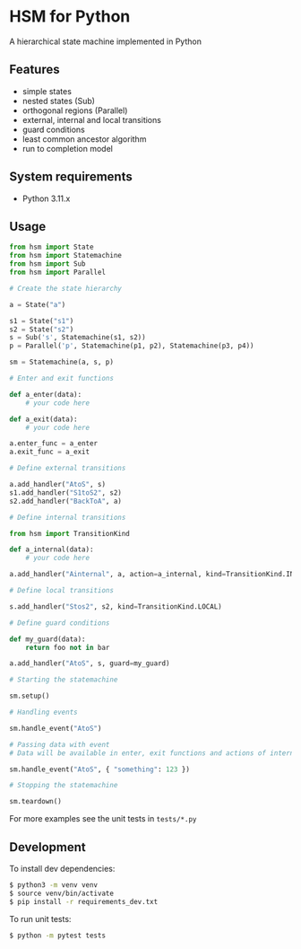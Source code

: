 # HSM for Python

A hierarchical state machine implemented in Python

## Features

- simple states
- nested states (Sub)
- orthogonal regions (Parallel)
- external, internal and local transitions
- guard conditions
- least common ancestor algorithm
- run to completion model

## System requirements

- Python 3.11.x

## Usage

```py
from hsm import State
from hsm import Statemachine
from hsm import Sub
from hsm import Parallel

# Create the state hierarchy

a = State("a")

s1 = State("s1")
s2 = State("s2")
s = Sub('s', Statemachine(s1, s2))
p = Parallel('p', Statemachine(p1, p2), Statemachine(p3, p4))

sm = Statemachine(a, s, p)

# Enter and exit functions

def a_enter(data):
    # your code here

def a_exit(data):
    # your code here

a.enter_func = a_enter
a.exit_func = a_exit

# Define external transitions

a.add_handler("AtoS", s)
s1.add_handler("S1toS2", s2)
s2.add_handler("BackToA", a)

# Define internal transitions

from hsm import TransitionKind

def a_internal(data):
    # your code here

a.add_handler("Ainternal", a, action=a_internal, kind=TransitionKind.INTERNAL)

# Define local transitions

s.add_handler("Stos2", s2, kind=TransitionKind.LOCAL)

# Define guard conditions

def my_guard(data):
    return foo not in bar

a.add_handler("AtoS", s, guard=my_guard)

# Starting the statemachine

sm.setup()

# Handling events

sm.handle_event("AtoS")

# Passing data with event
# Data will be available in enter, exit functions and actions of internal transitions

sm.handle_event("AtoS", { "something": 123 })

# Stopping the statemachine

sm.teardown()
```

For more examples see the unit tests in `tests/*.py`

## Development

To install dev dependencies:

```sh
$ python3 -m venv venv
$ source venv/bin/activate
$ pip install -r requirements_dev.txt
```

To run unit tests:

```sh
$ python -m pytest tests
```
